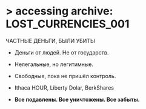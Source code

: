 # > accessing archive: LOST_CURRENCIES_001
ЧАСТНЫЕ ДЕНЬГИ, БЫЛИ УБИТЫ

- Деньги от людей. Не от государств.

- Нелегальные, но легитимные.

- Свободные, пока не пришёл контроль.

- Ithaca HOUR, Liberty Dolar, BerkShares

- **Все подавлены. Все уничтожены. Все забыты.**